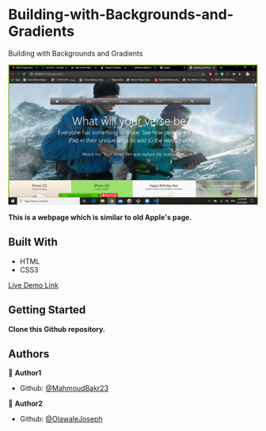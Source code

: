 # Building-with-Backgrounds-and-Gradients
Building with Backgrounds and Gradients

![screenshot](./screenshot.png)

**This is a webpage which is similar to old Apple's page.**

## Built With

- HTML
- CSS3

[Live Demo Link](https://rawcdn.githack.com/MahmoudBakr23/Building-with-Backgrounds-and-Gradients/beba9eb9aa6e72c2ec6fc8867b34958b316e1807/index.html)

## Getting Started

**Clone this Github repository.**

## Authors

👤 **Author1**

- Github: [@MahmoudBakr23](https://github.com/MahmoudBakr23)

👤 **Author2**

- Github: [@OlawaleJoseph](https://github.com/OlawaleJoseph)